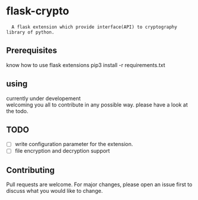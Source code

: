 # flask-crypto

      
      
      A flask extension which provide interface(API) to cryptography library of python.  
      
      
      


**Prerequisites**
------------------

know how to use flask extensions
pip3 install -r requirements.txt



**using** 
--------  

 currently under developement <br>
 welcoming you all to contribute in any possible way.
 please have a look at the todo.  
 
    
**TODO**
---------
- [ ] write configuration parameter for the extension.
- [ ] file encryption and decryption support 

**Contributing**
----------------
Pull requests are welcome. For major changes, please open an issue first to discuss what you would like to change.


